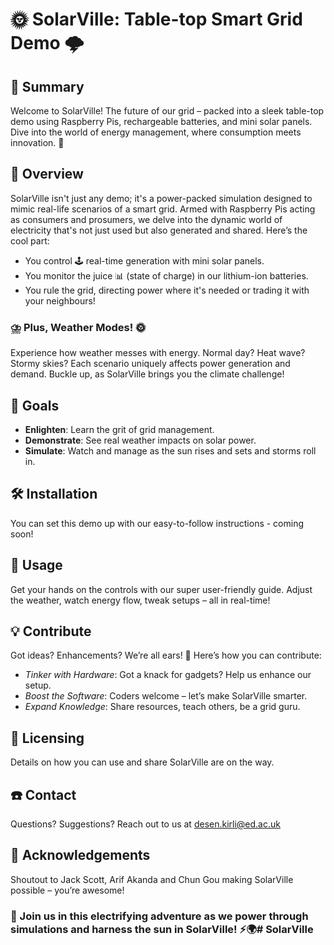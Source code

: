 # 🌞 SolarVille: Table-top Smart Grid Demo 🌩️

## 📄 Summary
Welcome to SolarVille! The future of our grid  – packed into a sleek table-top demo using Raspberry Pis, rechargeable batteries, and mini solar panels. Dive into the world of energy management, where consumption meets innovation. 🚀

## 🤖 Overview
SolarVille isn't just any demo; it's a power-packed simulation designed to mimic real-life scenarios of a smart grid. Armed with Raspberry Pis acting as consumers and prosumers, we delve into the dynamic world of electricity that's not just used but also generated and shared. Here’s the cool part:

- You control 🕹️ real-time generation with mini solar panels.
- You monitor the juice 📊 (state of charge) in our lithium-ion batteries.
- You rule the grid, directing power where it's needed or trading it with your neighbours!

### ⛈️ Plus, Weather Modes! 🌞
Experience how weather messes with energy. Normal day? Heat wave? Stormy skies? Each scenario uniquely affects power generation and demand. Buckle up, as SolarVille brings you the climate challenge!

## 🎯 Goals
- **Enlighten**: Learn the grit of grid management.
- **Demonstrate**: See real weather impacts on solar power.
- **Simulate**: Watch and manage as the sun rises and sets and storms roll in.

## 🛠️ Installation
You can set this demo up with our easy-to-follow instructions - coming soon!

## 🔄 Usage
Get your hands on the controls with our super user-friendly guide. Adjust the weather, watch energy flow, tweak setups – all in real-time!

## 💡 Contribute
Got ideas? Enhancements? We’re all ears! 💬 Here’s how you can contribute:

- *Tinker with Hardware*: Got a knack for gadgets? Help us enhance our setup.
- *Boost the Software*: Coders welcome – let’s make SolarVille smarter.
- *Expand Knowledge*: Share resources, teach others, be a grid guru.

## 📜 Licensing
Details on how you can use and share SolarVille are on the way.

## ☎️ Contact
Questions? Suggestions? Reach out to us at desen.kirli@ed.ac.uk

## 🙌 Acknowledgements
Shoutout to Jack Scott, Arif Akanda and Chun Gou making SolarVille possible – you’re awesome!

### 🚀 Join us in this electrifying adventure as we power through simulations and harness the sun in SolarVille! ⚡🌍# SolarVille
